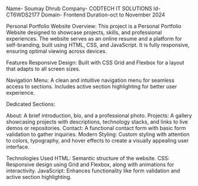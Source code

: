 Name- Soumay Dhrub
Company- CODTECH IT SOLUTIONS
Id-CT6WDS2177
Domain- Frontend
Duration-oct to November 2024

Personal Portfolio Website
Overview:
This project is a Personal Portfolio Website designed to showcase projects, skills, and professional experiences. The website serves as an online resume and a platform for self-branding, built using HTML, CSS, and JavaScript. It is fully responsive, ensuring optimal viewing across devices.

Features
Responsive Design:
Built with CSS Grid and Flexbox for a layout that adapts to all screen sizes.

Navigation Menu:
A clean and intuitive navigation menu for seamless access to sections. Includes active section highlighting for better user experience.

Dedicated Sections:

About: A brief introduction, bio, and a professional photo.
Projects: A gallery showcasing projects with descriptions, technology stacks, and links to live demos or repositories.
Contact: A functional contact form with basic form validation to gather inquiries.
Modern Styling:
Custom styling with attention to colors, typography, and hover effects to create a visually appealing user interface.

Technologies Used
HTML: Semantic structure of the website.
CSS: Responsive design using Grid and Flexbox, along with animations for interactivity.
JavaScript: Enhances functionality like form validation and active section highlighting.
